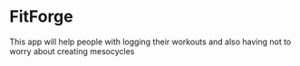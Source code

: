 # FitForge
This app will help people with logging their workouts and also having not to worry about creating mesocycles
